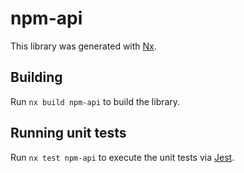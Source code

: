 # npm-api

This library was generated with [Nx](https://nx.dev).

## Building

Run `nx build npm-api` to build the library.

## Running unit tests

Run `nx test npm-api` to execute the unit tests via [Jest](https://jestjs.io).
